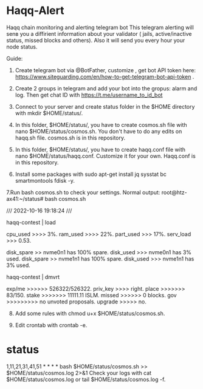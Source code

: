 # Haqq-Alert
Haqq chain monitoring and alerting telegram bot
This telegram alerting will senв you a diffirient information about your validator ( jails, active/inactive status, missed blocks and others). Also it will send you every hour your node status.

Guide:

1. Create telegram bot via @BotFather, customize , get bot API token here: https://www.siteguarding.com/en/how-to-get-telegram-bot-api-token .

2. Create 2 groups in telegram and add your bot into the gropus: alarm and log. Then get chat ID with https://t.me/username_to_id_bot

3. Connect to your server and create status folder in the $HOME directory with mkdir $HOME/status/.

4. In this folder, $HOME/status/, you have to create cosmos.sh file with nano $HOME/status/cosmos.sh. You don't have to do any edits on haqq.sh file. cosmos.sh is in this repository.

5. In this folder, $HOME/status/, you have to create haqq.conf file with nano $HOME/status/haqq.conf. Customize it for your own.
Haqq.conf is in this repository.

6. Install some packages with sudo apt-get install jq sysstat bc smartmontools fdisk -y.

7.Run bash cosmos.sh to check your settings. Normal output:
root@htz-ax41:~/status# bash cosmos.sh
 
/// 2022-10-16 19:18:24 ///
 
haqq-contest  |  load

cpu_used >>>> 3%.
ram_used >>>> 22%.
part_used >>> 17%.
serv_load >>> 0.53.

disk_spare >> nvme0n1 has 100% spare.
disk_used >>> nvme0n1 has 3% used.
disk_spare >> nvme1n1 has 100% spare.
disk_used >>> nvme1n1 has 3% used.
 
haqq-contest  |  dmvrt

exp/me >>>>>> 526322/526322.
priv_key >>>> right.
place >>>>>>> 83/150.
stake >>>>>>> 11111.11 ISLM.
missed >>>>>> 0 blocks.
gov >>>>>>>>> no unvoted proposals.
upgrade >>>>> no.

8. Add some rules with chmod u+x $HOME/status/cosmos.sh.

9. Edit crontab with crontab -e.
# status
1,11,21,31,41,51 * * * * bash $HOME/status/cosmos.sh >> $HOME/status/cosmos.log 2>&1
Check your logs with cat $HOME/status/cosmos.log or tail $HOME/status/cosmos.log -f.
